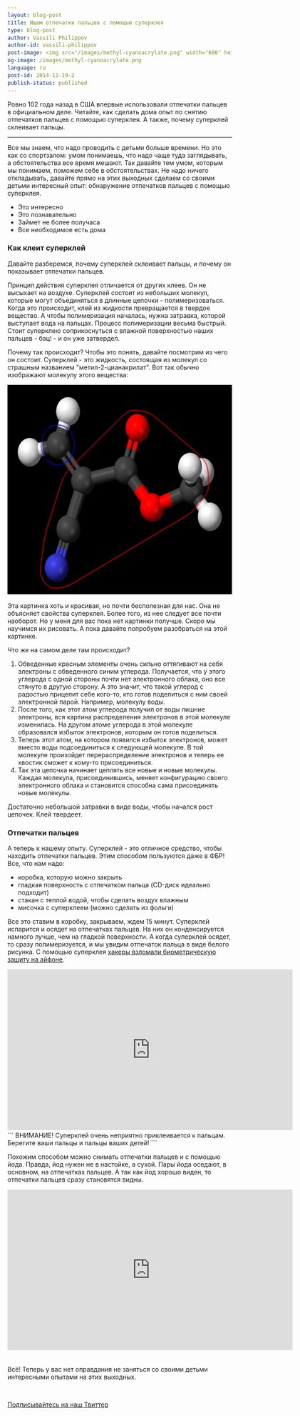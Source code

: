 ```yaml
---
layout: blog-post
title: Ищем отпечатки пальцев с помощью суперклея
type: blog-post
author: Vassili Philippov
author-id: vassili-philippov
post-image: <img src="/images/methyl-cyanoacrylate.png" width="600" height="469" alt="Молекула суперклея">
og-image: /images/methyl-cyanoacrylate.png
language: ru
post-id: 2014-12-19-2
publish-status: published
---
```


Ровно 102 года назад в США впервые использовали отпечатки пальцев в официальном деле. Читайте, как сделать дома опыт по снятию отпечатков пальцев с помощью суперклея. А также, почему суперклей склеивает пальцы.
<!-- more -->

---
Все мы знаем, что надо проводить с детьми больше времени. Но это как со спортзалом: умом понимаешь, что надо чаще туда заглядывать, а обстоятельства все время мешают. Так давайте тем умом, которым мы понимаем, поможем себе в обстоятельствах. Не надо ничего откладывать, давайте прямо на этих выходных сделаем со своими детьми интересный опыт: обнаружение отпечатков пальцев с помощью суперклея.

* Это интересно
* Это познавательно
* Займет не более получаса
* Все необходимое есть дома

### Как клеит суперклей

Давайте разберемся, почему суперклей склеивает пальцы, и почему он показывает отпечатки пальцев. 

Принцип действия суперклея отличается от других клеев. Он не высыхает на воздухе. Суперклей состоит из небольших молекул, которые могут объединяться в длинные цепочки - полимеризоваться. Когда это происходит, клей из жидкости превращается в твердое вещество. А чтобы полимеризация началась, нужна затравка, которой выступает вода на пальцах. Процесс полимеризации весьма быстрый. Стоит суперклею соприкоснуться с влажной поверхностью наших пальцев - бац! - и он уже затвердел. 

Почему так происходит? Чтобы это понять, давайте посмотрим из чего он состоит. Суперклей - это жидкость, состоящая из молекул со страшным названием "метил-2-цианакрилат". Вот так обычно изображают молекулу этого вещества:

<img src="/images/methyl-cyanoacrylate.png" width="600" height="469" alt="Молекула суперклея">

Эта картинка хоть и красивая, но почти бесполезная для нас. Она не объясняет свойства суперклея. Более того, из нее следует все почти наоборот. Но у меня для вас пока нет картинки получше. Скоро мы научимся их рисовать. А пока давайте попробуем разобраться на этой картинке.

Что же на самом деле там происходит? 

1. Обведенные красным элементы очень сильно оттягивают на себя электроны с обведенного синим углерода. Получается, что у этого углерода с одной стороны почти нет электронного облака, оно все стянуто в другую сторону. А это значит, что такой углерод с радостью прицепит себе кого-то, кто готов поделиться с ним своей электронной парой. Например, молекулу воды. 
2. После того, как этот атом углерода получил от воды лишние электроны, вся картина распределения электронов в этой молекуле изменилась. На другом атоме углерода в этой молекуле образовался избыток электронов, которым он готов поделиться. 
3. Теперь этот атом, на котором появился избыток электронов, может вместо воды подсоединиться к следующей молекуле. В той молекуле произойдет перераспределение электронов и теперь ее хвостик сможет к кому-то присоединиться.
4. Так эта цепочка начинает цеплять все новые и новые молекулы. Каждая молекула, присоединившись, меняет конфигурацию своего электронного облака и становится способна сама присоединять новые молекулы. 

Достаточно небольшой затравки в виде воды, чтобы начался рост цепочек. Клей твердеет.

### Отпечатки пальцев

А теперь к нашему опыту. Суперклей - это отличное средство, чтобы находить отпечатки пальцев. Этим способом пользуются даже в ФБР! Все, что нам надо:

* коробка, которую можно закрыть
* гладкая поверхность с отпечатком пальца (CD-диск идеально подходит)
* стакан с теплой водой, чтобы сделать воздух влажным
* мисочка с суперклеем (можно сделать из фольги)

Все это ставим в коробку, закрываем, ждем 15 минут. Суперклей испарится и осядет на отпечатках пальцев. На них он конденсируется намного лучше, чем на гладкой поверхности. А когда суперклей осядет, то сразу полимеризуется, и мы увидим отпечаток пальца в виде белого рисунка. С помощью суперклея <a href="http://www.youtube.com/watch?v=yfKSkY07q4g">хакеры взломали биометрическую защиту на айфоне</a>.

<iframe width="640" height="360" src="http://www.youtube.com/embed/l9Ovq4lq-9M?rel=0" frameborder="0" allowfullscreen></iframe>
<br>
```
ВНИМАНИЕ! Суперклей очень неприятно приклеивается к пальцам. Берегите ваши пальцы и пальцы ваших детей!
```

Похожим способом можно снимать отпечатки пальцев и с помощью йода. Правда, йод нужен не в настойке, а сухой. Пары йода оседают, в основном, на отпечатках пальцев. А так как йод хорошо виден, то отпечатки пальцев сразу становятся видны.

<iframe width="640" height="360" src="http://www.youtube.com/embed/XLvZkx7HEEA?rel=0" frameborder="0" allowfullscreen></iframe>
<br><br>

Всё! Теперь у вас нет оправдания не заняться со своими детьми интересными опытами на этих выходных.

<br/>

<!-- Begin Twitter follow -->
<a href="https://twitter.com/MelScienceRU" class="twitter-follow-button" data-show-count="false" data-lang="ru" data-size="large">Подписывайтесь на наш Твиттер</a>
<script>!function(d,s,id){var js,fjs=d.getElementsByTagName(s)[0],p=/^http:/.test(d.location)?'http':'https';if(!d.getElementById(id)){js=d.createElement(s);js.id=id;js.src=p+'://platform.twitter.com/widgets.js';fjs.parentNode.insertBefore(js,fjs);}}(document, 'script', 'twitter-wjs');</script>
<!-- End Twitter follow -->